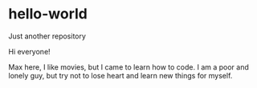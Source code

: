 # hello-world
Just another repository 

Hi everyone!

Max here, I like movies, but I came to learn how to code.
I am a poor and lonely guy, but try not to lose heart and learn new things for myself.
